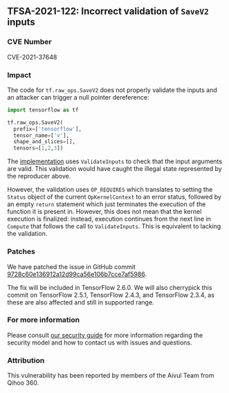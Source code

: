 ## TFSA-2021-122: Incorrect validation of `SaveV2` inputs

### CVE Number
CVE-2021-37648

### Impact
The code for `tf.raw_ops.SaveV2` does not properly validate the inputs and an
attacker can trigger a null pointer dereference:

```python
import tensorflow as tf

tf.raw_ops.SaveV2(
  prefix=['tensorflow'],
  tensor_name=['v'],
  shape_and_slices=[],
  tensors=[1,2,3])
```

The
[implementation](https://github.com/tensorflow/tensorflow/blob/8d72537c6abf5a44103b57b9c2e22c14f5f49698/tensorflow/core/kernels/save_restore_v2_ops.cc)
uses `ValidateInputs` to  check that the input arguments are valid. This
validation would have caught the illegal state represented by the reproducer
above.

However, the validation uses `OP_REQUIRES` which translates to setting the
`Status` object of the current `OpKernelContext` to an error status, followed by
an empty `return` statement which just terminates the execution of the function
it is present in. However, this does not mean that the kernel execution is
finalized: instead, execution continues from the next line in `Compute` that
follows the call to `ValidateInputs`. This is equivalent to lacking the
validation.

### Patches
We have patched the issue in GitHub commit
[9728c60e136912a12d99ca56e106b7cce7af5986](https://github.com/tensorflow/tensorflow/commit/9728c60e136912a12d99ca56e106b7cce7af5986).

The fix will be included in TensorFlow 2.6.0. We will also cherrypick this
commit on TensorFlow 2.5.1, TensorFlow 2.4.3, and TensorFlow 2.3.4, as these are
also affected and still in supported range.

### For more information
Please consult [our security
guide](https://github.com/tensorflow/tensorflow/blob/master/SECURITY.md) for
more information regarding the security model and how to contact us with issues
and questions.

### Attribution
This vulnerability has been reported by members of the Aivul Team from Qihoo
360.
